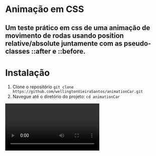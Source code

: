 # Animação em CSS

## Um teste prático em css de uma animação de movimento de rodas usando position relative/absolute juntamente com as pseudo-classes ::after e ::before.

# Instalação

1. Clone o repositório `git clone https://github.com/wellingtonVieiraSantos/animationCar.git`
2. Navegue até o diretório do projeto: `cd animationCar`

![Car Animation](assets/img/car.mp4)